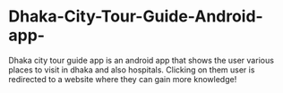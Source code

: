 # Dhaka-City-Tour-Guide-Android-app-
Dhaka city tour guide app is an android app that shows the user various places to visit in dhaka and also hospitals. Clicking on them user is redirected to a website where they can gain more knowledge!
